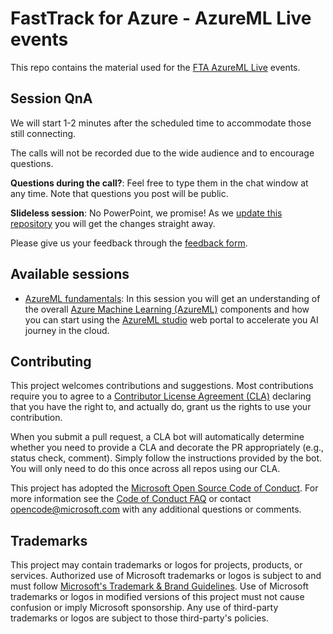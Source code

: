 # FastTrack for Azure - AzureML Live events

This repo contains the material used for the [FTA AzureML Live](https://aka.ms/ftaLive) events.

## Session QnA

We will start 1-2 minutes after the scheduled time to accommodate those still connecting.

The calls will not be recorded due to the wide audience and to encourage questions.

**Questions during the call?**: Feel free to type them in the chat window at any time. Note that questions you post will be public.

**Slideless session**: No PowerPoint, we promise! As we [update this repository](https://aka.ms/ftaLive/azureML) you will get the changes straight away.

Please give us your feedback through the [feedback form](https://aka.ms/ftaLive-feedback).

## Available sessions

- [AzureML fundamentals](./fundamentals/): In this session you will get an understanding of the overall [Azure Machine Learning (AzureML)](https://docs.microsoft.com/azure/machine-learning/overview-what-is-azure-machine-learning) components and how you can start using the [AzureML studio](https://docs.microsoft.com/azure/machine-learning/overview-what-is-machine-learning-studio) web portal to accelerate you AI journey in the cloud.

## Contributing

This project welcomes contributions and suggestions.  Most contributions require you to agree to a
[Contributor License Agreement (CLA)](https://cla.opensource.microsoft.com) declaring that you have the right to, and actually do, grant us the rights to use your contribution.

When you submit a pull request, a CLA bot will automatically determine whether you need to provide
a CLA and decorate the PR appropriately (e.g., status check, comment). Simply follow the instructions
provided by the bot. You will only need to do this once across all repos using our CLA.

This project has adopted the [Microsoft Open Source Code of Conduct](https://opensource.microsoft.com/codeofconduct/).
For more information see the [Code of Conduct FAQ](https://opensource.microsoft.com/codeofconduct/faq/) or
contact [opencode@microsoft.com](mailto:opencode@microsoft.com) with any additional questions or comments.

## Trademarks

This project may contain trademarks or logos for projects, products, or services. Authorized use of Microsoft trademarks or logos is subject to and must follow [Microsoft's Trademark & Brand Guidelines](https://www.microsoft.com/legal/intellectualproperty/trademarks/usage/general).
Use of Microsoft trademarks or logos in modified versions of this project must not cause confusion or imply Microsoft sponsorship.
Any use of third-party trademarks or logos are subject to those third-party's policies.
